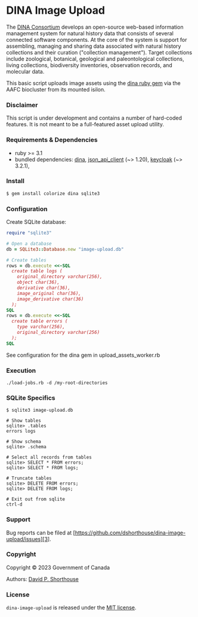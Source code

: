 # DINA Image Upload

The [DINA Consortium][1] develops an open-source web-based information management system for natural history data that consists of several connected software components. At the core of the system is support for assembling, managing and sharing data associated with natural history collections and their curation ("collection management"). Target collections include zoological, botanical, geological and paleontological collections, living collections, biodiversity inventories, observation records, and molecular data.

This basic script uploads image assets using the [dina ruby gem][9] via the AAFC biocluster from its mounted isilon.

### Disclaimer

This script is under development and contains a number of hard-coded features. It is not meant to be a full-featured asset upload utility.

### Requirements & Dependencies

- ruby >= 3.1
- bundled dependencies: [dina][9], [json_api_client][5] (\~> 1.20), [keycloak][10] (\~> 3.2.1),

### Install

```bash
$ gem install colorize dina sqlite3
```
### Configuration

Create SQLite database:

```ruby
require "sqlite3"

# Open a database
db = SQLite3::Database.new "image-upload.db"

# Create tables
rows = db.execute <<-SQL
  create table logs (
    original_directory varchar(256),
    object char(36),
    derivative char(36),
    image_original char(36),
    image_derivative char(36)
  );
SQL
rows = db.execute <<-SQL
  create table errors (
    type varchar(256),
    original_directory varchar(256)
  );
SQL
```

See configuration for the dina gem in upload_assets_worker.rb

### Execution

`./load-jobs.rb -d /my-root-directories`

### SQLite Specifics

```
$ sqlite3 image-upload.db

# Show tables
sqlite> .tables
errors logs

# Show schema
sqlite> .schema

# Select all records from tables
sqlite> SELECT * FROM errors;
sqlite> SELECT * FROM logs;

# Truncate tables
sqlite> DELETE FROM errors;
sqlite> DELETE FROM logs;

# Exit out from sqlite
ctrl-d
```

### Support

Bug reports can be filed at [https://github.com/dshorthouse/dina-image-upload/issues][3].

### Copyright
Copyright © 2023 Government of Canada

Authors: [David P. Shorthouse][4]

### License

`dina-image-upload` is released under the [MIT license][2].

[1]: https://dina-project.net/
[2]: http://www.opensource.org/licenses/MIT
[3]: https://github.com/dshorthouse/dina-image-upload/issues
[4]: https://github.com/dshorthouse
[5]: https://github.com/JsonApiClient/json_api_client
[9]: https://rubygems.org/gems/dina
[10]: https://github.com/imagov/keycloak
